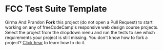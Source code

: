 # FCC Test Suite Template
Girma And Prandon
**Fork** this project (do not open a Pull Request) to start working on any of freeCodeCamp's responsive web design course projects. Select the project from the dropdown menu and run the tests to see which requirements your project is still missing.
You don't know how to fork a project? [Click hear](https://help.github.com/articles/fork-a-repo/) to learn how to do it.
